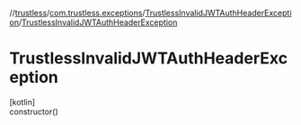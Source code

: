 //[trustless](../../../index.md)/[com.trustless.exceptions](../index.md)/[TrustlessInvalidJWTAuthHeaderException](index.md)/[TrustlessInvalidJWTAuthHeaderException](-trustless-invalid-j-w-t-auth-header-exception.md)

# TrustlessInvalidJWTAuthHeaderException

[kotlin]\
constructor()
